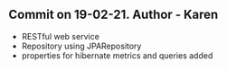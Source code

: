 Commit on 19-02-21. Author - Karen
----------------------------------
* RESTful web service 
* Repository using JPARepository
* properties for hibernate metrics and queries added